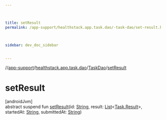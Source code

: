 ```yaml
---



title: setResult
permalink: /app-support/healthstack.app.task.dao/-task-dao/set-result.html



sidebar: dev_doc_sidebar


---
```




//[app-support](/app-support.html)/[healthstack.app.task.dao](../index.html)/[TaskDao](index.html)/[setResult](set-result.html)



# setResult



[androidJvm]\
abstract suspend fun [setResult](set-result.html)(id: [String](https://kotlinlang.org/api/latest/jvm/stdlib/kotlin/-string/index.html), result: [List](https://kotlinlang.org/api/latest/jvm/stdlib/kotlin.collections/-list/index.html)&lt;[Task.Result](../../healthstack.app.task.entity/-task/-result/index.html)&gt;, startedAt: [String](https://kotlinlang.org/api/latest/jvm/stdlib/kotlin/-string/index.html), submittedAt: [String](https://kotlinlang.org/api/latest/jvm/stdlib/kotlin/-string/index.html))






